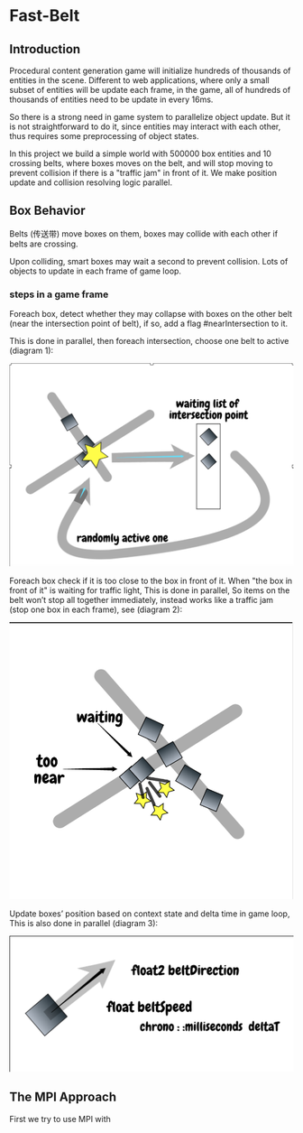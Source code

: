 # Fast-Belt

## Introduction

Procedural content generation game will initialize hundreds of thousands of entities in the scene. Different to web applications, where only a small subset of entities will be update each frame, in the game, all of hundreds of thousands of entities need to be update in every 16ms.

So there is a strong need in game system to parallelize object update. But it is not straightforward to do it, since entities may interact with each other, thus requires some preprocessing of object states.

In this project we build a simple world with 500000 box entities and 10 crossing belts, where boxes moves on the belt, and will stop moving to prevent collision if there is a "traffic jam" in front of it. We make position update and collision resolving logic parallel.

## Box Behavior

Belts (传送带) move boxes on them, boxes may collide with each other if belts are crossing.

Upon colliding, smart boxes may wait a second to prevent collision. Lots of objects to update in each frame of game loop.

### steps in a game frame

Foreach box, detect whether they may collapse with boxes on the other belt (near the intersection point of belt), if so, add a flag #nearIntersection to it.

This is done in parallel, then foreach intersection, choose one belt to active (diagram 1):

![diagram 1](doc/1.png)

Foreach box check if it is too close to the box in front of it.
When "the box in front of it" is waiting for traffic light, This is done in parallel, So items on the belt won’t stop all together immediately, instead works like a traffic jam (stop one box in each frame), see (diagram 2):

![diagram 2](doc/2.png)

Update boxes’ position based on context state and delta time in game loop, This is also done in parallel (diagram 3):

![diagram 3](doc/3.png)

## The MPI Approach

First we try to use MPI with 